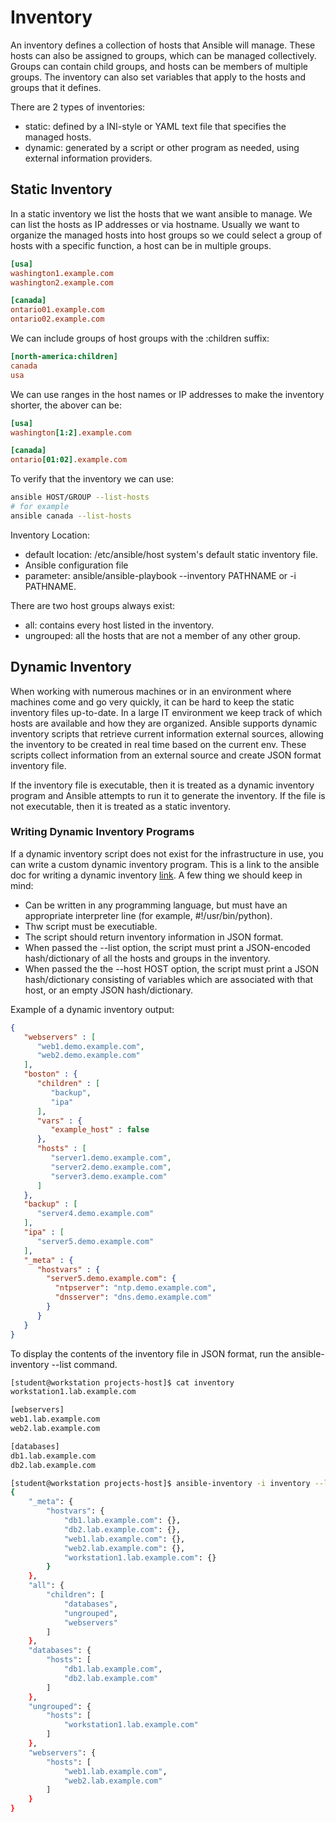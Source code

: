 # Inventory

An inventory defines a collection of hosts that Ansible will manage. These hosts can also be assigned to groups, which can be managed collectively. Groups can contain child groups, and hosts can be members of multiple groups. The inventory can also set variables that apply to the hosts and groups that it defines.

There are 2 types of inventories:

- static: defined by a INI-style or YAML text file that specifies the managed hosts.
- dynamic: generated by a script or other program as needed, using external information providers.

## Static Inventory

In a static inventory we list the hosts that we want ansible to manage.
We can list the hosts as IP addresses or via hostname.
Usually we want to organize the managed hosts into host groups so we could select a group of hosts with a specific function, a host can be in multiple groups.

```ini
[usa]
washington1.example.com
washington2.example.com

[canada]
ontario01.example.com
ontario02.example.com
```

We can include groups of host groups with the :children suffix:

```ini
[north-america:children]
canada
usa
```

We can use ranges in the host names or IP addresses to make the inventory shorter, the abover can be:

```ini
[usa]
washington[1:2].example.com

[canada]
ontario[01:02].example.com
```

To verify that the inventory we can use:

```bash
ansible HOST/GROUP --list-hosts
# for example
ansible canada --list-hosts
```

Inventory Location:

- default location: /etc/ansible/host system's default static inventory file.
- Ansible configuration file
- parameter: ansible/ansible-playbook --inventory PATHNAME or -i PATHNAME.

There are two host groups always exist:

- all: contains every host listed in the inventory.
- ungrouped: all the hosts that are not a member of any other group.

## Dynamic Inventory

When working with numerous machines or in an environment where machines come and go very quickly, it can be hard to keep the static inventory files up-to-date.
In a large IT environment we keep track of which hosts are available and how they are organized.
Ansible supports dynamic inventory scripts that retrieve current information external sources, allowing the inventory to be created in real time based on the current env.
These scripts collect information from an external source and create JSON format inventory file.

If the inventory file is executable, then it is treated as a dynamic inventory program and Ansible attempts to run it to generate the inventory. If the file is not executable, then it is treated as a static inventory.

### Writing Dynamic Inventory Programs

If a dynamic inventory script does not exist for the infrastructure in use, you can write a custom dynamic inventory program. This is a link to the ansible doc for writing a dynamic inventory [link](https://docs.ansible.com/ansible/latest/dev_guide/developing_inventory.html).
A few thing we should keep in mind:

- Can be written in any programming language, but must have an appropriate interpreter line (for example, #!/usr/bin/python).
- Thw script must be executiable.
- The script should return inventory information in JSON format.
- When passed the --list option, the script must print a JSON-encoded hash/dictionary of all the hosts and groups in the inventory.
- When passed the the --host HOST option, the script must print a JSON hash/dictionary consisting of variables which are associated with that host, or an empty JSON hash/dictionary.

Example of a dynamic inventory output:

``` json
{
   "webservers" : [
      "web1.demo.example.com",
      "web2.demo.example.com"
   ],
   "boston" : {
      "children" : [
         "backup",
         "ipa"
      ],
      "vars" : {
         "example_host" : false
      },
      "hosts" : [
         "server1.demo.example.com",
         "server2.demo.example.com",
         "server3.demo.example.com"
      ]
   },
   "backup" : [
      "server4.demo.example.com"
   ],
   "ipa" : [
      "server5.demo.example.com"
   ],
   "_meta" : {
      "hostvars" : {
        "server5.demo.example.com": {
          "ntpserver": "ntp.demo.example.com",
          "dnsserver": "dns.demo.example.com"
        }
      }
   }
}
```
To display the contents of the inventory file in JSON format, run the ansible-inventory --list command.

```bash
[student@workstation projects-host]$ cat inventory
workstation1.lab.example.com

[webservers]
web1.lab.example.com
web2.lab.example.com

[databases]
db1.lab.example.com
db2.lab.example.com

[student@workstation projects-host]$ ansible-inventory -i inventory --list
{
    "_meta": {
        "hostvars": {
            "db1.lab.example.com": {},
            "db2.lab.example.com": {},
            "web1.lab.example.com": {},
            "web2.lab.example.com": {},
            "workstation1.lab.example.com": {}
        }
    },
    "all": {
        "children": [
            "databases",
            "ungrouped",
            "webservers"
        ]
    },
    "databases": {
        "hosts": [
            "db1.lab.example.com",
            "db2.lab.example.com"
        ]
    },
    "ungrouped": {
        "hosts": [
            "workstation1.lab.example.com"
        ]
    },
    "webservers": {
        "hosts": [
            "web1.lab.example.com",
            "web2.lab.example.com"
        ]
    }
}
```